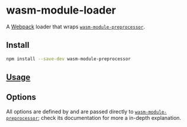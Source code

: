 # wasm-module-loader

A [Webpack][webpack] loader that wraps
[`wasm-module-preprocessor`][wasm-module-preprocessor].

[webpack]: https://webpack.js.org/

## Install

```bash
npm install --save-dev wasm-module-preprocessor
```

## [Usage][webpack-loader-concepts]

[webpack-loader-concepts]: https://webpack.js.org/concepts/loaders/

## Options

All options are defined by and are passed directly to
[`wasm-module-preprocessor`][wasm-module-preprocessor]; check its documentation
for more a in-depth explanation.

[wasm-module-preprocessor]: https://github.com/dfrankland/wasm-module-preprocessors/tree/master/packages/wasm-module-preprocessor
